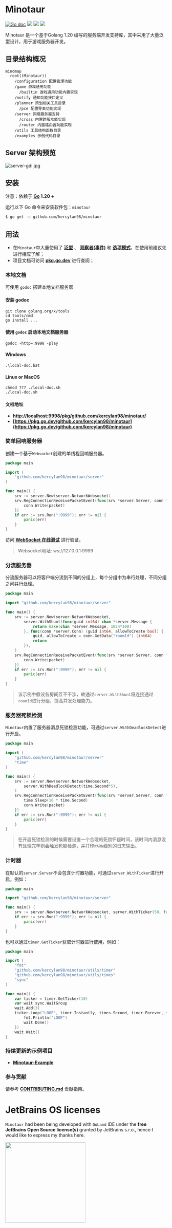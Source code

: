 # Minotaur

[![Go doc](https://img.shields.io/badge/go.dev-reference-brightgreen?logo=go&logoColor=white&style=flat)](https://pkg.go.dev/github.com/kercylan98/minotaur)
![](https://img.shields.io/badge/Email-kercylan@gmail.com-green.svg?style=flat)
![](https://komarev.com/ghpvc/?username=kercylan98)
<a target="_blank" href="https://goreportcard.com/report/github.com/kercylan98/minotaur"><img src="https://goreportcard.com/badge/github.com/kercylan98/minotaur?style=flat-square" /></a>

Minotaur 是一个基于Golang 1.20 编写的服务端开发支持库，其中采用了大量泛型设计，用于游戏服务器开发。

## 目录结构概况
```mermaid
mindmap
  root((Minotaur))
    /configuration 配置管理功能
    /game 游戏通用功能
      /builtin 游戏通用功能内置实现
    /notify 通知功能接口定义
    /planner 策划相关工具目录
      /pce 配置导表功能实现
    /server 网络服务器支持
      /cross 内置跨服功能实现
      /router 内置路由器功能实现
    /utils 工具结构函数目录
    /examples 示例代码目录
```

## Server 架构预览
![server-gdi.jpg](.github/images/server-gdi.jpg)

## 安装
注意：依赖于 **[Go](https://go.dev/) 1.20 +**

运行以下 Go 命令来安装软件包：`minotaur`
```sh
$ go get -u github.com/kercylan98/minotaur
```

## 用法
- 在`Minotaur`中大量使用了 **[泛型](https://go.dev/doc/tutorial/generics)** 、 **[观察者(事件)](https://www.runoob.com/design-pattern/observer-pattern.html)** 和 **[选项模式](https://juejin.cn/post/6844903729313873927)**，在使用前建议先进行相应了解；
- 项目文档可访问 **[pkg.go.dev](https://pkg.go.dev/github.com/kercylan98/minotaur)** 进行查阅；

### 本地文档
可使用 `godoc` 搭建本地文档服务器
#### 安装 godoc
```shell
git clone golang.org/x/tools
cd tools/cmd
go install ...
```
#### 使用 `godoc` 启动本地文档服务器
```shell
godoc -http=:9998 -play
```
#### Windows
```shell
.\local-doc.bat
```

#### Linux or MacOS
```shell
chmod 777 ./local-doc.sh
./local-doc.sh
```

#### 文档地址
- **[http://localhost:9998/pkg/github.com/kercylan98/minotaur/](http://localhost:9998/pkg/github.com/kercylan98/minotaur/)**
- **[https://pkg.go.dev/github.com/kercylan98/minotaur](https://pkg.go.dev/github.com/kercylan98/minotaur)**

### 简单回响服务器
创建一个基于`Websocket`创建的单线程回响服务器。
```go
package main

import (
	"github.com/kercylan98/minotaur/server"
)

func main() {
	srv := server.New(server.NetworkWebsocket)
	srv.RegConnectionReceivePacketEvent(func(srv *server.Server, conn *server.Conn, packet server.Packet) {
		conn.Write(packet)
	})
	if err := srv.Run(":9999"); err != nil {
		panic(err)
	}
}
```
访问 **[WebSocket 在线测试](http://www.websocket-test.com/)** 进行验证。
> Websocket地址: ws://127.0.0.1:9999

### 分流服务器
分流服务器可以将客户端分流到不同的分组上，每个分组中为串行处理，不同分组之间并行处理。
```go
package main

import "github.com/kercylan98/minotaur/server"

func main() {
	srv := server.New(server.NetworkWebsocket,
		server.WithShunt(func(guid int64) chan *server.Message {
			return make(chan *server.Message, 1024*100)
		}, func(conn *server.Conn) (guid int64, allowToCreate bool) {
			guid, allowToCreate = conn.GetData("roomId").(int64)
			return
		}),
	)
	srv.RegConnectionReceivePacketEvent(func(srv *server.Server, conn *server.Conn, packet []byte) {
		conn.Write(packet)
	})
	if err := srv.Run(":9999"); err != nil {
		panic(err)
	}
}
```
> 该示例中假设各房间互不干涉，故通过`server.WithShunt`将连接通过`roomId`进行分组，提高并发处理能力。

### 服务器死锁检测
`Minotaur`内置了服务器消息死锁检测功能，可通过`server.WithDeadlockDetect`进行开启。
```go
package main

import (
	"github.com/kercylan98/minotaur/server"
	"time"
)

func main() {
	srv := server.New(server.NetworkWebsocket,
		server.WithDeadlockDetect(time.Second*5),
	)
	srv.RegConnectionReceivePacketEvent(func(srv *server.Server, conn *server.Conn, packet []byte) {
		time.Sleep(10 * time.Second)
		conn.Write(packet)
	})
	if err := srv.Run(":9999"); err != nil {
		panic(err)
	}
}
```
> 在开启死锁检测的时候需要设置一个合理的死锁怀疑时间，该时间内消息没有处理完毕则会触发死锁检测，并打印`WARN`级别的日志输出。

### 计时器
在默认的`server.Server`不会包含计时器功能，可通过`server.WithTicker`进行开启，例如：
```go
package main

import "github.com/kercylan98/minotaur/server"

func main() {
	srv := server.New(server.NetworkWebsocket, server.WithTicker(50, false))
	if err := srv.Run(":9999"); err != nil {
		panic(err)
	}
}
```
也可以通过`timer.GetTicker`获取计时器进行使用，例如：
```go
package main

import (
	"fmt"
	"github.com/kercylan98/minotaur/utils/timer"
	"github.com/kercylan98/minotaur/utils/times"
	"sync"
)

func main() {
	var ticker = timer.GetTicker(10)
	var wait sync.WaitGroup
	wait.Add(3)
	ticker.Loop("LOOP", timer.Instantly, times.Second, timer.Forever, func() {
		fmt.Println("LOOP")
		wait.Done()
	})
	wait.Wait()
}
```

### 持续更新的示例项目
- **[Minotaur-Example](https://github.com/kercylan98/minotaur-example)**

### 参与贡献
请参考 **[CONTRIBUTING.md](CONTRIBUTING.md)** 贡献指南。

# JetBrains OS licenses

`Minotaur` had been being developed with `GoLand` IDE under the **free JetBrains Open Source license(s)** granted by JetBrains s.r.o., hence I would like to express my thanks here.

<a href="https://www.jetbrains.com/?from=minotaur" target="_blank"><img src="https://resources.jetbrains.com/storage/products/company/brand/logos/jb_beam.png?_gl=1*1vt713y*_ga*MTEzMjEzODQxNC4xNjc5OTY3ODUw*_ga_9J976DJZ68*MTY4ODU0MDUyMy4yMC4xLjE2ODg1NDA5NDAuMjUuMC4w&_ga=2.261225293.1519421387.1688540524-1132138414.1679967850" width="250" align="middle"/></a>
